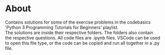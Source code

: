# About
Contains solutions for some of the exercise problems in the codebasics 'Python 3 Programming Tutorials for Beginners' playlist.  
The solutions are inside their respective folders. The folders also contain the respective questions.
All code files are .ipynb files. VSCode can be used to open this file type, or the code can be copied and run all together in a .py file.
